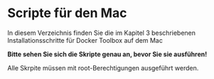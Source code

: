 # Scripte für den Mac

In diesem Verzeichnis finden Sie die im Kapitel 3 beschriebenen Installationsschritte für Docker Toolbox auf dem Mac

**Bitte sehen Sie sich die Skripte genau an, bevor Sie sie ausführen!**

Alle Skrpite müssen mit root-Berechtigungen ausgeführt werden. 